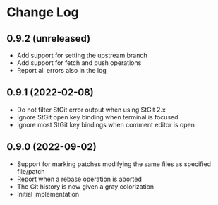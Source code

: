 # Change Log

<!--
Check [Keep a Changelog](http://keepachangelog.com/) for recommendations on how to structure this file.
-->

## 0.9.2 (unreleased)
- Add support for setting the upstream branch
- Add support for fetch and push operations
- Report all errors also in the log

## 0.9.1 (2022-02-08)
- Do not filter StGit error output when using StGit 2.x
- Ignore StGit open key binding when terminal is focused
- Ignore most StGit key bindings when comment editor is open

## 0.9.0 (2022-09-02)
- Support for marking patches modifying the same files as specified file/patch
- Report when a rebase operation is aborted
- The Git history is now given a gray colorization
- Initial implementation
